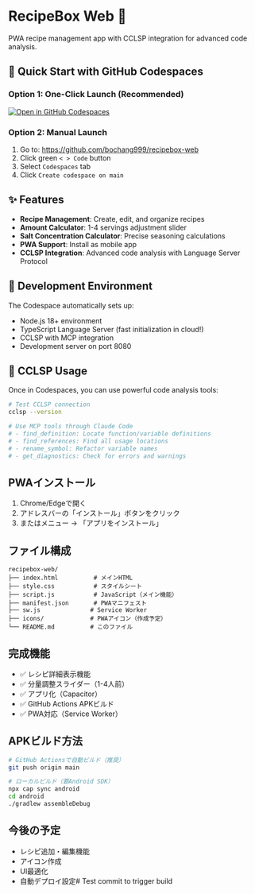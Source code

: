 # RecipeBox Web 🍳

PWA recipe management app with CCLSP integration for advanced code analysis.

## 🚀 Quick Start with GitHub Codespaces

### Option 1: One-Click Launch (Recommended)
[![Open in GitHub Codespaces](https://github.com/codespaces/badge.svg)](https://codespaces.new/bochang999/recipebox-web)

### Option 2: Manual Launch
1. Go to: https://github.com/bochang999/recipebox-web
2. Click green `< > Code` button
3. Select `Codespaces` tab
4. Click `Create codespace on main`

## ✨ Features
- **Recipe Management**: Create, edit, and organize recipes
- **Amount Calculator**: 1-4 servings adjustment slider
- **Salt Concentration Calculator**: Precise seasoning calculations
- **PWA Support**: Install as mobile app
- **CCLSP Integration**: Advanced code analysis with Language Server Protocol

## 🔧 Development Environment

The Codespace automatically sets up:
- Node.js 18+ environment
- TypeScript Language Server (fast initialization in cloud!)
- CCLSP with MCP integration
- Development server on port 8080

## 🎯 CCLSP Usage

Once in Codespaces, you can use powerful code analysis tools:

```bash
# Test CCLSP connection
cclsp --version

# Use MCP tools through Claude Code
# - find_definition: Locate function/variable definitions
# - find_references: Find all usage locations  
# - rename_symbol: Refactor variable names
# - get_diagnostics: Check for errors and warnings
```

## PWAインストール
1. Chrome/Edgeで開く
2. アドレスバーの「インストール」ボタンをクリック
3. またはメニュー → 「アプリをインストール」

## ファイル構成
```
recipebox-web/
├── index.html          # メインHTML
├── style.css           # スタイルシート
├── script.js           # JavaScript（メイン機能）
├── manifest.json       # PWAマニフェスト
├── sw.js              # Service Worker
├── icons/             # PWAアイコン（作成予定）
└── README.md          # このファイル
```

## 完成機能
- ✅ レシピ詳細表示機能
- ✅ 分量調整スライダー（1-4人前）
- ✅ アプリ化（Capacitor）
- ✅ GitHub Actions APKビルド
- ✅ PWA対応（Service Worker）

## APKビルド方法
```bash
# GitHub Actionsで自動ビルド（推奨）
git push origin main

# ローカルビルド（要Android SDK）
npx cap sync android
cd android
./gradlew assembleDebug
```

## 今後の予定
- レシピ追加・編集機能
- アイコン作成
- UI最適化
- 自動デプロイ設定# Test commit to trigger build
